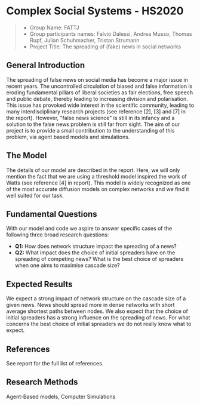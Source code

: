 # Complex Social Systems - HS2020

> * Group Name: FATTJ
> * Group participants names: Falvio Dalessi, Andrea Musso, Thomas Rupf, Julian Schuhmacher, Tristan Strumann
> * Project Title: The spreading of (fake) news in social networks

## General Introduction
The spreading of false news on social media has become a major issue in recent years. The uncontrolled circulation of biased and false information is eroding fundamental pillars of liberal societies as fair elections, free speech and public debate, thereby leading to increasing division and polarisation. This issue has provoked wide interest in the scientific community, leading to many interdisciplinary research projects (see reference [2], [3] and [7] in the report). However, "false news science" is still in its infancy and a solution to the false news problem is still far from sight. The aim of our project is to provide a small contribution to the understanding of this problem, via agent based models and simulations.

## The Model

The details of our model are described in the report. Here, we will only mention the fact that we are using a threshold model inspired the work of Watts (see reference [4] in report). This model is widely recognized as one of the most accurate diffusion models on complex networks and we find it well suited for our task.

## Fundamental Questions

With our model and code we aspire to answer specific cases of the following three broad research questions:
* **Q1:** How does network structure impact the spreading of a news?
* **Q2:** What impact does the choice of initial spreaders have on the spreading of competing news? What is the best choice of spreaders when one aims to maximise cascade size?

## Expected Results

We expect a strong impact of network structure on the cascade size of a given news. News should spread more in dense networks with short average shortest paths between nodes. We also expect that the choice of initial spreaders has a strong influence on the spreading of news. For what concerns the best choice of initial spreaders we do not really know what to expect.


## References 

See report for the full list of references.

## Research Methods

Agent-Based models, Computer Simulations

